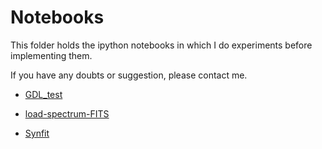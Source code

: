 Notebooks
=========

This folder holds the ipython notebooks in which I do experiments before implementing them.

If you have any doubts or suggestion, please contact me.

* [GDL_test](http://nbviewer.ipython.org/urls/raw.github.com/gabraganca/S4/master/notebooks/GDL_test.ipynb)

* [load-spectrum-FITS](http://nbviewer.ipython.org/urls/raw.github.com/gabraganca/S4/master/notebooks/load-spectrum-FITS.ipynb)

* [Synfit](http://nbviewer.ipython.org/urls/raw.github.com/gabraganca/S4/master/notebooks/Synfit.ipynb)
